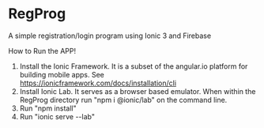 # RegProg
A simple registration/login program using Ionic 3 and Firebase

How to Run the APP!
1. Install the Ionic Framework. It is a subset of the angular.io platform for building mobile apps. See https://ionicframework.com/docs/installation/cli
2. Install Ionic Lab. It serves as a browser based emulator. When within the RegProg directory run "npm i @ionic/lab" on the command line.
3. Run "npm install"
4. Run "ionic serve --lab"